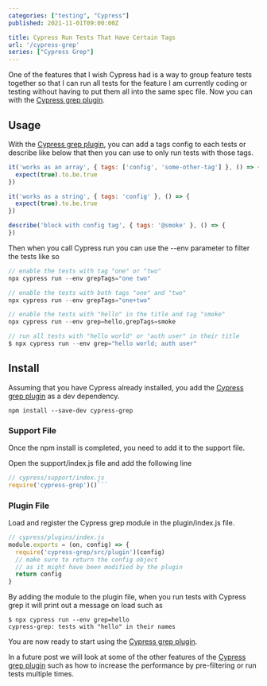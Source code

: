 ```yaml
---
categories: ["testing", "Cypress"]
published: 2021-11-01T09:00:00Z

title: Cypress Run Tests That Have Certain Tags
url: '/cypress-grep'
series: ["Cypress Grep"]
---
```


One of the features that I wish Cypress had is a way to group feature tests together so that I can run all tests for the feature I am currently coding or testing without having to put them all into the same spec file.  Now you can with the [Cypress grep plugin](https://github.com/cypress-io/cypress-grep).

<!--more-->

## Usage

With the [Cypress grep plugin](https://github.com/cypress-io/cypress-grep), you can add a tags config to each tests or describe like below that then you can use to only run tests with those tags.

```js
it('works as an array', { tags: ['config', 'some-other-tag'] }, () => {
  expect(true).to.be.true
})

it('works as a string', { tags: 'config' }, () => {
  expect(true).to.be.true
})

describe('block with config tag', { tags: '@smoke' }, () => {
})
```

Then when you call Cypress run you can use the --env parameter to filter the tests like so

```js
// enable the tests with tag "one" or "two"
npx cypress run --env grepTags="one two"

// enable the tests with both tags "one" and "two"
npx cypress run --env grepTags="one+two"

// enable the tests with "hello" in the title and tag "smoke"
npx cypress run --env grep=hello,grepTags=smoke

// run all tests with "hello world" or "auth user" in their title
$ npx cypress run --env grep="hello world; auth user"
```

## Install

Assuming that you have Cypress already installed, you add the [Cypress grep plugin](https://github.com/cypress-io/cypress-grep) as a dev dependency.

```shell
npm install --save-dev cypress-grep
```

### Support File

Once the npm install is completed, you need to add it to the support file.

Open the support/index.js file and add the following line

```js
// cypress/support/index.js
require('cypress-grep')()```
```

### Plugin File

Load and register the Cypress grep module in the plugin/index.js file.

```js
// cypress/plugins/index.js
module.exports = (on, config) => {
  require('cypress-grep/src/plugin')(config)
  // make sure to return the config object
  // as it might have been modified by the plugin
  return config
}
```

By adding the module to the plugin file, when you run tests with Cypress grep it will print out a message on load such as

```shell
$ npx cypress run --env grep=hello
cypress-grep: tests with "hello" in their names
```

You are now ready to start using the [Cypress grep plugin](https://github.com/cypress-io/cypress-grep).

In a future post we will look at some of the other features of the [Cypress grep plugin](https://github.com/cypress-io/cypress-grep) such as how to increase the performance by pre-filtering or run tests multiple times.
